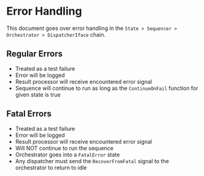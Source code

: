 # Error Handling
This document goes over error handling in the `State > Sequencer > Orchestrator > DispatcherIface` chain.

## Regular Errors

 - Treated as a test failure
 - Error will be logged
 - Result processor will receive encountered error signal
 - Sequence will continue to run as long as the `ContinueOnFail` function for given state is true

## Fatal Errors 

- Treated as a test failure
- Error will be logged
- Result processor will receive encountered error signal
- Will NOT continue to run the sequence
- Orchestrator goes into a `FatalError` state
- Any dispatcher must send the `RecoverFromFatal` signal to the orchestrator to return to idle